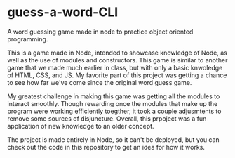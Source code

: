 # guess-a-word-CLI
A word guessing game made in node to practice object oriented programming.


This is a game made in Node, intended to showcase knowledge of Node, as well as the use of modules and constructors. This game is similar to another game that we made much earlier in class, but with only a basic knwoledge of HTML, CSS, and JS. My favorite part of this project was getting a chance to see how far we've come since the original word guess game.

My greatest challenge in making this game was getting all the modules to interact smoothly. Though rewarding once the modules that make up the program were working efficiently toegther, it took a couple adjusmtents to remove some sources of disjuncture. Overall, this prpoject was a fun application of new knowledge to an older concept.

The project is made entirely in Node, so it can't be deployed, but you can check out the code in this repository to get an idea for how it works.
